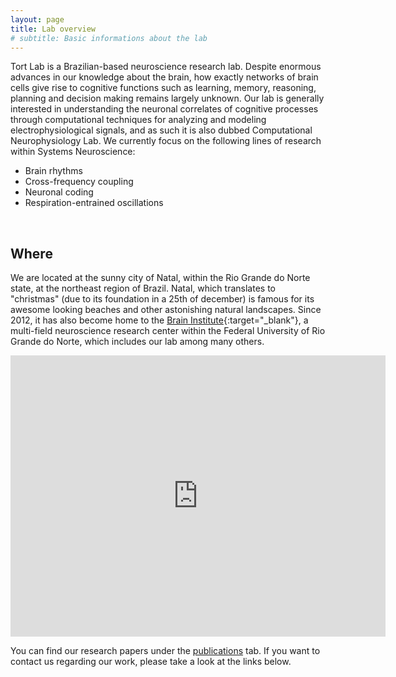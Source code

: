 ```yaml
---
layout: page
title: Lab overview
# subtitle: Basic informations about the lab
---
```


Tort Lab is a Brazilian-based neuroscience research lab. Despite enormous advances in our knowledge about the brain, how exactly networks of brain cells give rise to cognitive functions such as learning, memory, reasoning, planning and decision making remains largely unknown. Our lab is generally interested in understanding the neuronal correlates of cognitive processes through computational techniques for analyzing and modeling electrophysiological signals, and as such it is also dubbed Computational Neurophysiology Lab. We currently focus on the following lines of research within Systems Neuroscience:

- Brain rhythms
- Cross-frequency coupling
- Neuronal coding
- Respiration-entrained oscillations
  
<br/>  

## Where

We are located at the sunny city of Natal, within the Rio Grande do Norte state, at the northeast region of Brazil. Natal, which translates to "christmas" (due to its foundation in a 25th of december) is famous for its awesome looking beaches and other astonishing natural landscapes. Since 2012, it has also become home to the [Brain Institute](https://neuro.ufrn.br){:target="_blank"}, a multi-field neuroscience research center within the Federal University of Rio Grande do Norte, which includes our lab among many others.

<iframe align="center" src="https://www.google.com/maps/embed?pb=!1m18!1m12!1m3!1d3969.2511920692264!2d-35.20411758470316!3d-5.820156159012501!2m3!1f0!2f0!3f0!3m2!1i1024!2i768!4f13.1!3m3!1m2!1s0x7b2ffeda59255bf%3A0xd1fbcd4dbdf8a568!2sInstituto%20do%20C%C3%A9rebro%20da%20UFRN!5e0!3m2!1spt-BR!2sbr!4v1597788792208!5m2!1spt-BR!2sbr" width="600" height="450" frameborder="0" style="border:0;" allowfullscreen="" aria-hidden="false" tabindex="0" ></iframe>

You can find our research papers under the [publications](https://lucaase.github.io/publications) tab. If you want to contact us regarding our work, please take a look at the links below.
